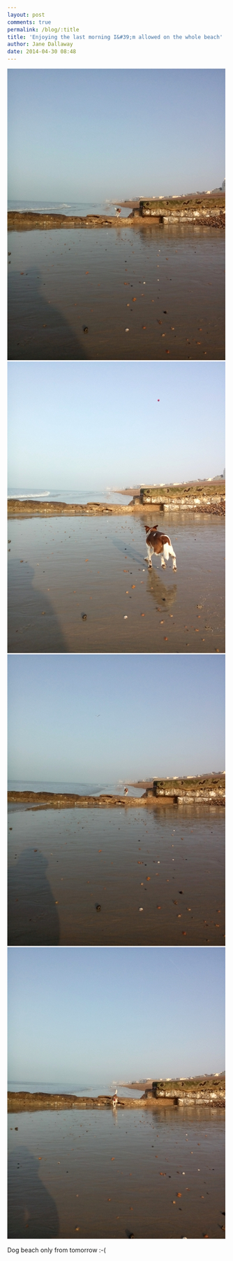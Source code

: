 ```yaml
---
layout: post
comments: true
permalink: /blog/:title
title: 'Enjoying the last morning I&#39;m allowed on the whole beach'
author: Jane Dallaway
date: 2014-04-30 08:48
---
```


<div><a href="/media/tp_IMG_20140430_073031.jpg"><img src="/media/tp_thumb_IMG_20140430_073031.jpg" width="500" height="667"/></a></div><div><a href="/media/tp_IMG_20140430_073015.jpg"><img src="/media/tp_thumb_IMG_20140430_073015.jpg" width="500" height="667"/></a></div><div><a href="/media/tp_IMG_20140430_073006.jpg"><img src="/media/tp_thumb_IMG_20140430_073006.jpg" width="500" height="667"/></a></div><div><a href="/media/tp_IMG_20140430_072857.jpg"><img src="/media/tp_thumb_IMG_20140430_072857.jpg" width="500" height="667"/></a></div>

Dog beach only from tomorrow :-(
     
      
